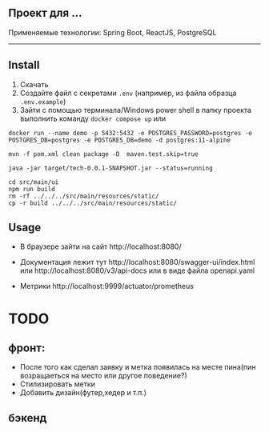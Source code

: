 ﻿Проект для ...
---
Применяемые технологии: Spring Boot, ReactJS, PostgreSQL
***

## Install

1. Скачать
2. Создайте файл с секретами `.env` (например, из файла образца `.env.example`)
3. Зайти с помощью терминала/Windows power shell в папку проекта выполнить команду `docker compose up`
или
```shell
docker run --name demo -p 5432:5432 -e POSTGRES_PASSWORD=postgres -e POSTGRES_DB=postgres -e POSTGRES_DB=demo -d postgres:11-alpine
```
```shell
mvn -f pom.xml clean package -D  maven.test.skip=true
```
```shell
java -jar target/tech-0.0.1-SNAPSHOT.jar --status=running
```
```shell
cd src/main/ui
npm run build
rm -rf ../../../src/main/resources/static/
cp -r build ../../../src/main/resources/static/
```

## Usage

* В браузере зайти на сайт
http://localhost:8080/

* Документация лежит тут http://localhost:8080/swagger-ui/index.html
или http://localhost:8080/v3/api-docs
или в виде файла openapi.yaml

* Метрики
http://localhost:9999/actuator/prometheus

# TODO
 
## фронт:
- После того как сделал заявку и метка появилась на месте пина(пин возращаеться на место или другое поведение?)
- Стилизировать метки 
- Добавить дизайн(футер,хедер и т.п.)
## бэкенд
 
 
 

